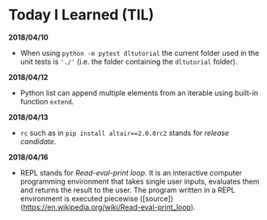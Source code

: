 # Today I Learned (TIL)

**2018/04/10**

* When using ``python -m pytest dltutorial`` the current folder used in the unit tests is ``'./'`` 
(i.e. the folder containing the ``dltutorial`` folder).

**2018/04/12**

* Python list can append multiple elements from an iterable using built-in function ``extend``.

**2018/04/13**

* ``rc`` such as in ``pip install altair==2.0.0rc2`` stands for *release candidate*.

**2018/04/16**

* REPL stands for *Read-eval-print loop*. It is an interactive computer programming environment that takes single user inputs, evaluates them and returns the result to the user. The program written in a REPL environment is executed piecewise ([source])(https://en.wikipedia.org/wiki/Read-eval-print_loop).
